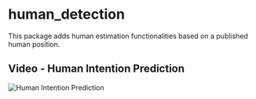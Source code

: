 # human_detection
This package adds human estimation functionalities based on a published human position.


## Video - Human Intention Prediction
![Human Intention Prediction](figures/performance.gif?raw=true "Human Intention Prediction")
